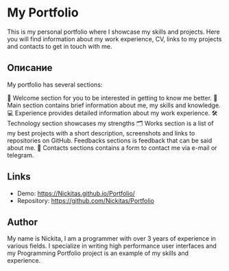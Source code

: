 # My Portfolio
This is my personal portfolio where I showcase my skills and projects. Here you will find information about my work experience, CV, links to my projects and contacts to get in touch with me.

## Описание
My portfolio has several sections:

💫 Welcome section for you to be interested in getting to know me better.
🏡 Main section contains brief information about me, my skills and knowledge.
💻 Experience provides detailed information about my work experience.
🛠 Technology section showcases my strengths
🗂 Works section is a list of my best projects with a short description, screenshots and links to repositories on GitHub.
 Feedbacks sections is feedback that can be said about me.
🤙 Contacts sections contains a form to contact me via e-mail or telegram.

## Links

- Demo: https://Nickitas.github.io/Portfolio/
- Repository: https://github.com/Nickitas/Portfolio

## Author

My name is Nickita, I am a programmer with over 3 years of experience in various fields. I specialize in writing high performance user interfaces and my Programming Portfolio project is an example of my skills and experience.